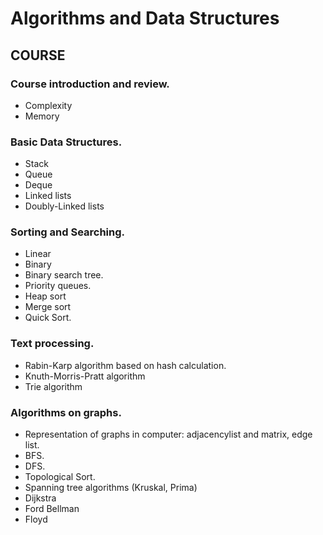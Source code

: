 # Algorithms and Data Structures

## COURSE

### Course introduction and review.
- Complexity
- Memory

### Basic Data Structures.
- Stack
- Queue
- Deque
- Linked lists
- Doubly-Linked lists

### Sorting and Searching.
- Linear
- Binary
- Binary search tree.
- Priority queues.
- Heap sort
- Merge sort
- Quick Sort.

### Text processing.
- Rabin-Karp algorithm based on hash calculation.
- Knuth-Morris-Pratt algorithm
- Trie algorithm

### Algorithms on graphs.
- Representation of graphs in computer: adjacencylist and matrix, edge list.
- BFS.
- DFS.
- Topological Sort.
- Spanning tree algorithms (Kruskal, Prima)
- Dijkstra
- Ford Bellman
- Floyd
